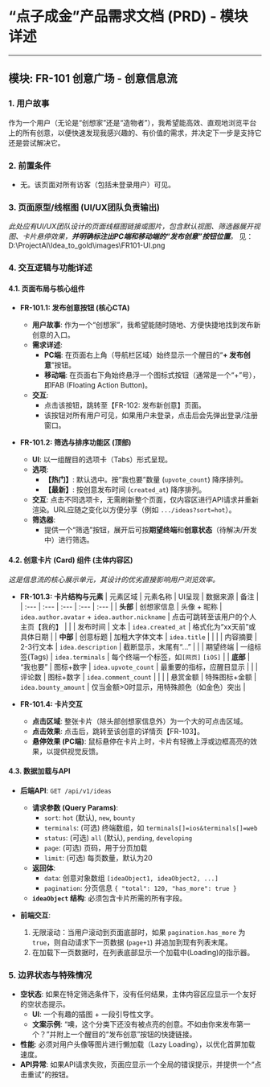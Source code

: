 # “点子成金”产品需求文档 (PRD) - 模块详述

---

## 模块: FR-101 创意广场 - 创意信息流

### 1. 用户故事
作为一个用户（无论是“创想家”还是“造物者”），我希望能高效、直观地浏览平台上的所有创意，以便快速发现我感兴趣的、有价值的需求，并决定下一步是支持它还是尝试解决它。

### 2. 前置条件
- 无。该页面对所有访客（包括未登录用户）可见。

### 3. 页面原型/线框图 (UI/UX团队负责输出)
_此处应有UI/UX团队设计的页面线框图链接或图片，包含默认视图、筛选器展开视图、卡片悬停效果，**并明确标注出PC端和移动端的“发布创意”按钮位置**。_
见：D:\ProjectAI\Idea_to_gold\images\FR101-UI.png

### 4. 交互逻辑与功能详述

#### 4.1. **页面布局与核心组件**

- **FR-101.1: 发布创意按钮 (核心CTA)**
    - **用户故事**: 作为一个“创想家”，我希望能随时随地、方便快捷地找到发布新创意的入口。
    - **需求详述**:
        - **PC端**: 在页面右上角（导航栏区域）始终显示一个醒目的“**+ 发布创意**”按钮。
        - **移动端**: 在页面右下角始终悬浮一个图标式按钮（通常是一个“+”号），即FAB (Floating Action Button)。
    - **交互**:
        - 点击该按钮，跳转至【FR-102: 发布新创意】页面。
        - 该按钮对所有用户可见，如果用户未登录，点击后会先弹出登录/注册窗口。

- **FR-101.2: 筛选与排序功能区 (顶部)**
    - **UI**: 以一组醒目的选项卡（Tabs）形式呈现。
    - **选项**:
        - **【热门】**: 默认选中。按“我也要”数量 (`upvote_count`) 降序排列。
        - **【最新】**: 按创意发布时间 (`created_at`) 降序排列。
    - **交互**: 点击不同选项卡，无需刷新整个页面，仅内容区进行API请求并重新渲染。URL应随之变化以方便分享（例如 `.../ideas?sort=hot`）。
    - **筛选器**:
        - 提供一个“筛选”按钮，展开后可按**期望终端**和**创意状态**（待解决/开发中）进行筛选。

#### 4.2. **创意卡片 (Card) 组件 (主体内容区)**

_这是信息流的核心展示单元，其设计的优劣直接影响用户浏览效率。_

- **FR-101.3: 卡片结构与元素**
    | 元素区域 | 元素名称 | UI呈现 | 数据来源 | 备注 |
    | :--- | :--- | :--- | :--- | :--- |
    | **头部** | 创想家信息 | 头像 + 昵称 | `idea.author.avatar` + `idea.author.nickname` | 点击可跳转至该用户的个人主页【我的】 |
    | | 发布时间 | 文本 | `idea.created_at` | 格式化为“xx天前”或具体日期 |
    | **中部** | 创意标题 | 加粗大字体文本 | `idea.title` | |
    | | 内容摘要 | 2-3行文本 | `idea.description` | 截断显示，末尾有“...” |
    | | 期望终端 | 一组标签(Tags) | `idea.terminals` | 每个终端一个标签，如`[网页]` `[iOS]` |
    | **底部** | “我也要” | 图标+数字 | `idea.upvote_count` | 最重要的指标，应醒目显示 |
    | | 评论数 | 图标+数字 | `idea.comment_count` | |
    | | 悬赏金额 | 特殊图标+金额 | `idea.bounty_amount` | 仅当金额>0时显示，用特殊颜色（如金色）突出 |

- **FR-101.4: 卡片交互**
    - **点击区域**: 整张卡片（除头部创想家信息外）为一个大的可点击区域。
    - **点击效果**: 点击后，跳转至该创意的详情页【FR-103】。
    - **悬停效果 (PC端)**: 鼠标悬停在卡片上时，卡片有轻微上浮或边框高亮的效果，以提供视觉反馈。

#### 4.3. **数据加载与API**

- **后端API**: `GET /api/v1/ideas`
    - **请求参数 (Query Params)**:
        - `sort`: `hot` (默认), `new`, `bounty`
        - `terminals`: (可选) 终端数组，如 `terminals[]=ios&terminals[]=web`
        - `status`: (可选) `all` (默认), `pending`, `developing`
        - `page`: (可选) 页码，用于分页加载
        - `limit`: (可选) 每页数量，默认为20
    - **返回体**:
        - `data`: 创意对象数组 `[ideaObject1, ideaObject2, ...]`
        - `pagination`: 分页信息 `{ "total": 120, "has_more": true }`
    - **`ideaObject` 结构**: 必须包含卡片所需的所有字段。

- **前端交互**:
    1.  无限滚动：当用户滚动到页面底部时，如果 `pagination.has_more` 为 `true`，则自动请求下一页数据 (`page+1`) 并追加到现有列表末尾。
    2.  在加载下一页数据时，在列表底部显示一个加载中(Loading)的指示器。

### 5. 边界状态与特殊情况

- **空状态**: 如果在特定筛选条件下，没有任何结果，主体内容区应显示一个友好的空状态提示。
    - **UI**: 一个有趣的插图 + 一段引导性文字。
    - **文案示例**: “噢，这个分类下还没有被点亮的创意。不如由你来发布第一个？”并附上一个醒目的“发布创意”按钮的快捷链接。
- **性能**: 必须对用户头像等图片进行懒加载（Lazy Loading），以优化首屏加载速度。
- **API异常**: 如果API请求失败，页面应显示一个全局的错误提示，并提供一个“点击重试”的按钮。
